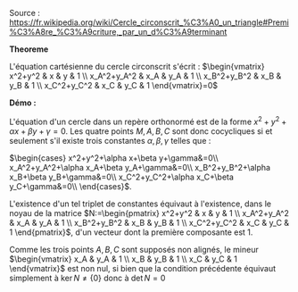 Source : https://fr.wikipedia.org/wiki/Cercle_circonscrit_%C3%A0_un_triangle#Premi%C3%A8re_%C3%A9criture,_par_un_d%C3%A9terminant

__Theoreme__

L'équation cartésienne du cercle circonscrit s'écrit : $\begin{vmatrix}
x^2+y^2 & x & y & 1 \\
x_A^2+y_A^2 & x_A & y_A & 1 \\
x_B^2+y_B^2 & x_B & y_B & 1 \\
x_C^2+y_C^2 & x_C & y_C & 1
\end{vmatrix}=0$


__Démo :__

L'équation d'un cercle dans un repère orthonormé est de la forme $x^2 + y^2 +\alpha x +\beta y +\gamma= 0$.
Les quatre points $M,A,B,C$ sont donc cocycliques si et seulement s'il existe trois constantes $\alpha,\beta,\gamma$ telles que :

$\begin{cases}
x^2+y^2+\alpha x+\beta y+\gamma&=0\\
x_A^2+y_A^2+\alpha x_A+\beta y_A+\gamma&=0\\
x_B^2+y_B^2+\alpha x_B+\beta y_B+\gamma&=0\\
x_C^2+y_C^2+\alpha x_C+\beta y_C+\gamma&=0\\
\end{cases}$.


L'existence d'un tel triplet de constantes équivaut à l'existence, dans le noyau de la matrice 
$N:=\begin{pmatrix}
x^2+y^2 & x & y & 1 \\
x_A^2+y_A^2 & x_A & y_A & 1 \\
x_B^2+y_B^2 & x_B & y_B & 1 \\
x_C^2+y_C^2 & x_C & y_C & 1
\end{pmatrix}$, d'un vecteur dont la première composante est $1$.

Comme les trois points $A,B,C$ sont supposés non alignés, le mineur $\begin{vmatrix}
x_A & y_A & 1 \\
x_B & y_B & 1 \\
x_C & y_C & 1
\end{vmatrix}$ est non nul, si bien que la condition précédente équivaut simplement à $\ker N\ne\{0\}$ donc à $\det N=0$
